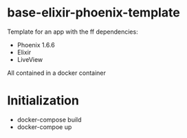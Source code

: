 # base-elixir-phoenix-template
Template for an app with the ff dependencies:
- Phoenix 1.6.6
- Elixir
- LiveView

All contained in a docker container

# Initialization
- docker-compose build
- docker-compoe up
